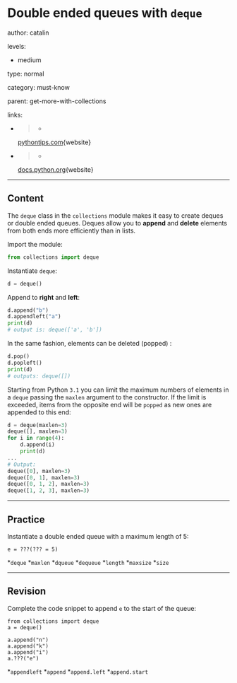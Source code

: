 # Double ended queues with `deque`
author: catalin

levels:

  - medium

type: normal

category: must-know

parent: get-more-with-collections

links:

  - >-
    [pythontips.com](http://pythontips.com/2014/07/02/an-intro-to-deque-module/){website}

  - >-
    [docs.python.org](https://docs.python.org/3.5/library/collections.html#deque-objects){website}

---
## Content

The `deque` class in the `collections` module makes it easy to create deques or double ended queues. Deques allow you to  **append** and **delete** elements from both ends more efficiently than in lists.

Import the module:
```python
from collections import deque
``` 

Instantiate `deque`:
```python
d = deque()
```
Append to **right** and **left**:
```python
d.append("b")
d.appendleft("a")
print(d)
# output is: deque(['a', 'b'])
```
In the same fashion, elements can be deleted (popped) :
```python
d.pop()
d.popleft()
print(d)
# outputs: deque([])
```

Starting from Python `3.1` you can limit the maximum numbers of elements in a `deque` passing the `maxlen` argument to the constructor. If the limit is exceeded, items from the opposite end will be `popped` as new ones are appended to this end:
```python
d = deque(maxlen=3)
deque([], maxlen=3)
for i in range(4):
    d.append(i)
    print(d)
...
# Output:
deque([0], maxlen=3)
deque([0, 1], maxlen=3)
deque([0, 1, 2], maxlen=3)
deque([1, 2, 3], maxlen=3)
```

---
## Practice

Instantiate a double ended queue with a maximum length of 5:

```
e = ???(??? = 5)
```
*`deque` 
*`maxlen` 
*`dqueue` 
*`dequeue` 
*`length` 
*`maxsize` 
*`size`

---
## Revision

Complete the code snippet to append `e` to the start of the queue:

```
from collections import deque
a = deque()

a.append("n")
a.append("k")
a.append("i")
a.???("e")
``` 
*`appendleft` 
*`append` 
*`append.left` 
*`append.start`